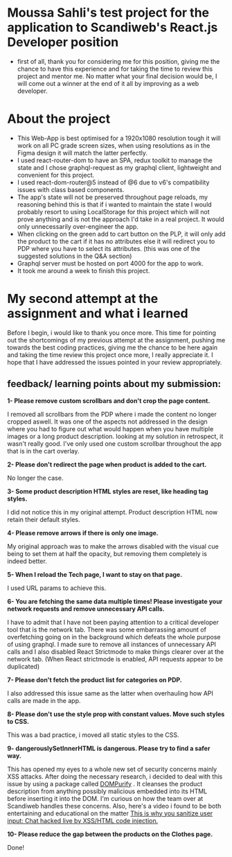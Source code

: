 # Moussa Sahli's test project for the application to Scandiweb's React.js Developer position 
* first of all, thank you for considering me for this position, giving me the chance to have this experience and for taking the time to review this project and mentor me. No matter what your final decision would be, I will come out a winner at the end of it all by improving as a web developer.

# About the project
* This Web-App is best optimised for a 1920x1080 resolution tough it will work on all PC grade screen sizes, when using resolutions as in the Figma design it will match the latter perfectly. 
* I used react-router-dom to have an SPA, redux toolkit to manage the state and I chose graphql-request as my graphql client, lightweight and convenient for this project.
* I used react-dom-router@5 instead of @6 due to v6's compatibility issues with class based components.
* The app's state will not be preserved throughout page reloads, my reasoning behind this is that if i wanted to maintain the state I would probably resort to using LocalStorage for this project which will not prove anything and is not the approach I'd take in a real project. It would only unnecessarily over-engineer the app. 
* When clicking on the green add to cart button on the PLP, it will only add the product to the cart if it has no attributes else it will redirect you to PDP where you have to select its attributes. (this was one of the suggested solutions in the Q&A section)
* Graphql server must be hosted on port 4000 for the app to work. 
* It took me around a week to finish this project.

# My second attempt at the assignment and what i learned
Before I begin, i would like to thank you once more. This time for pointing out the shortcomings of my previous attempt at the assignment, pushing me towards the best coding practices, giving me the chance to be here again and taking the time review this project once more, I really appreciate it. I hope that I have addressed the issues pointed in your review appropriately.

## feedback/ learning points about my submission:

**1- Please remove custom scrollbars and don't crop the page content.**

I removed all scrollbars from the PDP where i made the content no longer cropped aswell. It was one of the aspects not addressed in the design where you had to figure out what would happen when you have multiple images or a long product description. looking at my solution in retrospect, it wasn't really good. I've only used one custom scrollbar throughout the app that is in the cart overlay.

**2- Please don't redirect the page when product is added to the cart.**

No longer the case.

**3- Some product description HTML styles are reset, like heading tag styles.**

I did not notice this in my original attempt. Product description HTML now retain their default styles.

**4- Please remove arrows if there is only one image.**

My original approach was to make the arrows disabled with the visual cue being to set them at half the opacity, but removing them completely is indeed better.

**5- When I reload the Tech page, I want to stay on that page.**

I used URL params to achieve this.

**6- You are fetching the same data multiple times! Please investigate your network requests and remove unnecessary API calls.**

I have to admit that I have not been paying attention to a critical developer tool that is the network tab. There was some embarrassing amount of overfetching going on in the background which defeats the whole purpose of using graphql. I made sure to remove all instances of unnecessary API calls and I also disabled React Strictmode to make things clearer over at the network tab. (When React strictmode is enabled, API requests appear to be duplicated)

**7- Please don't fetch the product list for categories on PDP.**

I also addressed this issue same as the latter when overhauling how API calls are made in the app.

**8- Please don't use the style prop with constant values. Move such styles to CSS.**

This was a bad practice, i moved all static styles to the CSS.

**9- dangerouslySetInnerHTML is dangerous. Please try to find a safer way.**

This has opened my eyes to a whole new set of security concerns mainly XSS attacks. After doing the necessary research, i decided to deal with this issue by using a package called <a href="https://github.com/cure53/DOMPurify" target="_blank">DOMPurify</a>
. It cleanses the product description from anything possibly malicious embedded into its HTML before inserting it into the DOM. I'm curious on how the team over at Scandiweb handles these concerns. Also, here's a video i found to be both entertaining and educational on the matter <a href="https://www.youtube.com/watch?v=2GtbY1XWGlQ&t=206s" target="_blank">This is why you sanitize user input: Chat hacked live by XSS/HTML code injection.</a>

**10- Please reduce the gap between the products on the Clothes page.**

Done!
